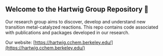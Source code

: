 ## Welcome to the Hartwig Group Repository 👋

Our research group aims to discover, develop and understand new transition metal-catalyzed reactions. This repo contains code associated with publications and packages developed in our research. 

Our website: [https://hartwig.cchem.berkeley.edu/](https://hartwig.cchem.berkeley.edu/)
